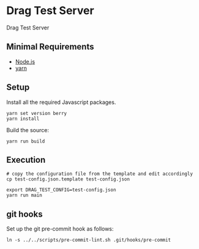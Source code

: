 # Drag Test Server

Drag Test Server

## Minimal Requirements

- [Node.js](https://nodejs.org/)
- [yarn](https://yarnpkg.com/)

## Setup

Install all the required Javascript packages.

    yarn set version berry
    yarn install

Build the source:

    yarn run build

## Execution

    # copy the configuration file from the template and edit accordingly
    cp test-config.json.template test-config.json

    export DRAG_TEST_CONFIG=test-config.json
    yarn run main

## git hooks

Set up the git pre-commit hook as follows:

    ln -s ../../scripts/pre-commit-lint.sh .git/hooks/pre-commit
